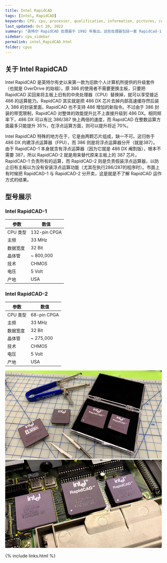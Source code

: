```yaml
---
title: Intel RapidCAD
tags: [Intel, RapidCAD]
keywords: CPU, cpu, processor, qualification, information, pictures, core, frequency, chip packaging, packaging, cpu info, x86, collection, amd, cyrix, harris, ibm, idt, iit, intel, motorola, nec, sgs, sgs-thomson, siemens, ST, signetics, mhs, ti, texas instruments, ulsi, umc, weitek, zilog, 3002, 4004, 4040, 8008, 808x, 8085, 8088, 8086, 80188, 80186, 80286, 286, 80386, 386, i386, Am386, 386sx, 386dx, 486, i486, 586, 486sx, 486dx, overdrive, 487, pentium, 586, 5x86, 386dlc, 386slc, 486dx2, mmx, ppro, pentium-pro, pro, athlon, duron, z80, dirk oppelt, dirk, oppelt, engineering, sample, samples, RapidCAD
last_updated: Oct 20, 2022
summary: "英特尔 RapidCAD 处理器于 1992 年推出。这些处理器包括一套 RapidCad-1（在 386 插槽中）和 RapidCad-2（在协处理器插槽中），主要加速 CAD 和渲染领域的应用程序。"
sidebar: cpu_sidebar
permalink: intel_RapidCAD.html
folder: cpus
---
```


## 关于 Intel RapidCAD

Intel RapidCAD 是英特尔有史以来第一款为旧款个人计算机所提供的升级套件（也就是 OverDrive 的始祖）。原 386 的使用者不需要更换主板，只要把 RapidCAD 买回来将主板上旧有的中央处理器（CPU）替换掉，就可以享受接近 486 的运算能力。RapidCAD 其实就是把 486 DX 芯片去掉内部高速缓存然后装入 386 的封装里面，RapidCAD 也不支持 486 增加的新指令。不过由于 386 封装的带宽限制，RapidCAD 对整体的效能提升比不上直接升级到 486 DX。相同频率下，486 DX 可以有比 386/387 快上两倍的速度，而 RapidCAD 在整数运算方面最多只能提升 35%，在浮点运算方面，则可以提升将近 70%。

Intel RapidCAD 特殊的地方在于，它是由两颗芯片组成，缺一不可。这归咎于 486 DX 内建浮点运算器（FPU），而 386 则是将浮点运算器分开（就是387）。由于 RapidCAD-1 本身就含有浮点运算器（因为它就是 486 DX 阉割版），根本不需要 387，所以 RapidCAD-2 就是用来替代原来主板上的 387 芯片。RapidCAD-1 负责所有的运算，而 RapidCAD-2 则是负责假装浮点运算器，以防止旧有主板以为没有安装浮点运算功能（尤其在执行286/287的程序时）。市面上有时候把 RapidCAD-1 与 RapidCAD-2 分开卖，这是就是不了解 RapidCAD 运作方式的结果。

## 型号展示

### Intel RapidCAD-1

| 参数 | 数值 |
| ------ | ------ |
| CPU 类型 | 132-pin CPGA |
| 主频 | 33 MHz |
| 数据宽度 | 32 Bit |
| 晶体管 | ~ 800,000 |
| 技术 | CHMOS |
| 电压 | 5 Volt |
| 产地 | USA |

### Intel RapidCAD-2

| 参数 | 数值 |
| ------ | ------ |
| CPU 类型 | 68-pin CPGA |
| 主频 | 33 MHz |
| 数据宽度 | 32 Bit |
| 晶体管 | ~ 275,000 |
| 技术 | CHMOS |
| 电压 | 5 Volt |
| 产地 | USA |

![Intel RapidCAD](/images/cpus/Intel/Intel_RapidCAD-23.jpg)
![Intel RapidCAD](/images/cpus/Intel/Intel_RapidCAD-25.jpg)

{% include links.html %}
